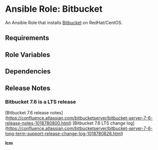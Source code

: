 # Ansible Role: Bitbucket

An Ansible Role that installs [Bitbucket](https://www.atlassian.com/software/bitbucket/) on RedHat/CentOS.

## Requirements

## Role Variables

## Dependencies

## Release Notes
### Bitbucket 7.6 is a LTS release

[Bitbucket 7.6 release notes] (https://confluence.atlassian.com/bitbucketserver/bitbucket-server-7-6-release-notes-1018780800.html)
[Bitbucket 7.6 LTS change log] (https://confluence.atlassian.com/bitbucketserver/bitbucket-server-7-6-long-term-support-release-change-log-1018780826.html)


__lcm__ 




